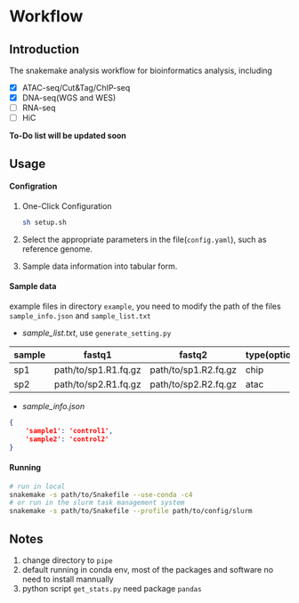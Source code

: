 # Workflow

## Introduction

The snakemake analysis workflow for bioinformatics analysis, including

- [x] ATAC-seq/Cut&Tag/ChIP-seq
- [X] DNA-seq(WGS and WES)
- [ ] RNA-seq
- [ ] HiC

**To-Do list will be updated soon**

## Usage

#### **Configration**

1. One-Click Configuration

    ```sh
    sh setup.sh
    ```

2. Select the appropriate parameters in the file(`config.yaml`), such as reference genome.

3. Sample data information into tabular form.

#### **Sample data**

example files in directory `example`, you need to modify the path of the files `sample_info.json` and `sample_list.txt`

- *sample_list.txt*, use `generate_setting.py`

| sample | fastq1 | fastq2 | type(optional) |
| ------ | ------ | ------ | -------------- |
|   sp1  | path/to/sp1.R1.fq.gz | path/to/sp1.R2.fq.gz | chip |
|   sp2  | path/to/sp2.R1.fq.gz | path/to/sp2.R2.fq.gz | atac |

- *sample_info.json*

```json
{
    'sample1': 'control1',
    'sample2': 'control2'
}
```

#### **Running**

```sh
# run in local
snakemake -s path/to/Snakefile --use-conda -c4
# or run in the slurm task management system
snakemake -s path/to/Snakefile --profile path/to/config/slurm
```

## Notes

1. change directory to `pipe`
2. default running in conda env, most of the packages and software no need to install mannually
3. python script `get_stats.py` need package `pandas`
